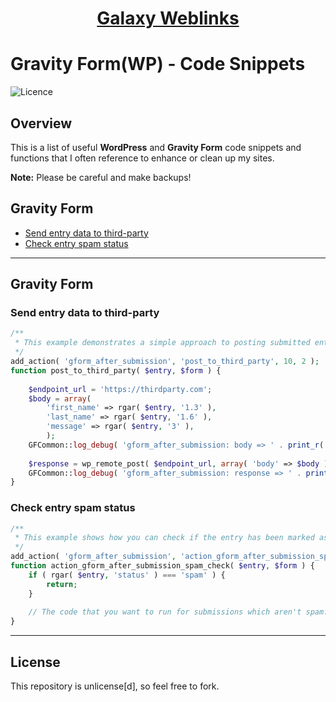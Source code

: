 <div align="center"><h1><a href="https://www.galaxyweblinks.com/" target="_blank">Galaxy Weblinks</a></h1></div>

# Gravity Form(WP) - Code Snippets

![Licence](https://img.shields.io/badge/Unlicense-red)

## Overview

This is a list of useful **WordPress** and **Gravity Form** code snippets and functions that I often reference to enhance or clean up my sites. 

**Note:** Please be careful and make backups!

## Gravity Form

- [Send entry data to third-party](#send-entry-data-to-third-party)
- [Check entry spam status](#check-entry-spam-status)

---

## Gravity Form

### Send entry data to third-party

```php
/**
 * This example demonstrates a simple approach to posting submitted entry data to a third party application.
 */
add_action( 'gform_after_submission', 'post_to_third_party', 10, 2 );
function post_to_third_party( $entry, $form ) {
 
    $endpoint_url = 'https://thirdparty.com';
    $body = array(
        'first_name' => rgar( $entry, '1.3' ),
        'last_name' => rgar( $entry, '1.6' ),
        'message' => rgar( $entry, '3' ),
        );
    GFCommon::log_debug( 'gform_after_submission: body => ' . print_r( $body, true ) );
 
    $response = wp_remote_post( $endpoint_url, array( 'body' => $body ) );
    GFCommon::log_debug( 'gform_after_submission: response => ' . print_r( $response, true ) );
}
```

### Check entry spam status

```php
/**
 * This example shows how you can check if the entry has been marked as spam and prevent the rest of your function from running.
 */
add_action( 'gform_after_submission', 'action_gform_after_submission_spam_check', 10, 2 );
function action_gform_after_submission_spam_check( $entry, $form ) {
    if ( rgar( $entry, 'status' ) === 'spam' ) {
        return;
    }
 
    // The code that you want to run for submissions which aren't spam.
}
```

---

## License

This repository is unlicense[d], so feel free to fork.
